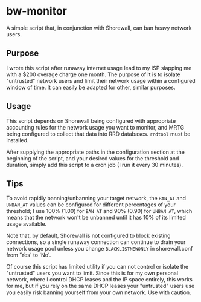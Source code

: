 bw-monitor
==========

A simple script that, in conjunction with Shorewall, can ban heavy network users.

Purpose
-------

I wrote this script after runaway internet usage lead to my ISP slapping me with a $200 overage charge one month. The purpose of it is to isolate "untrusted" network users and limit their network usage within a configured window of time. It can easily be adapted for other, similar purposes.

Usage
-----

This script depends on Shorewall being configured with appropriate accounting rules for the network usage you want to monitor, and MRTG being configured to collect that data into RRD databases. `rrdtool` must be installed.

After supplying the appropriate paths in the configuration section at the beginning of the script, and your desired values for the threshold and duration, simply add this script to a cron job (I run it every 30 minutes).

Tips
----

To avoid rapidly banning/unbanning your target network, the `BAN_AT` and `UNBAN_AT` values can be configured for different percentages of your threshold; I use 100% (1.00) for `BAN_AT` and 90% (0.90) for `UNBAN_AT`, which means that the network won't be unbanned until it has 10% of its limited usage available.

Note that, by default, Shorewall is not configured to block existing connections, so a single runaway connection can continue to drain your network usage pool unless you change `BLACKLISTNEWONLY` in shorewall.conf from 'Yes' to 'No'.

Of course this script has limited utility if you can not control or isolate the "untrusted" users you want to limit. Since this is for my own personal network, where I control DHCP leases and the IP space entirely, this works for me, but if you rely on the same DHCP leases your "untrusted" users use you easily risk banning yourself from your own network. Use with caution.
